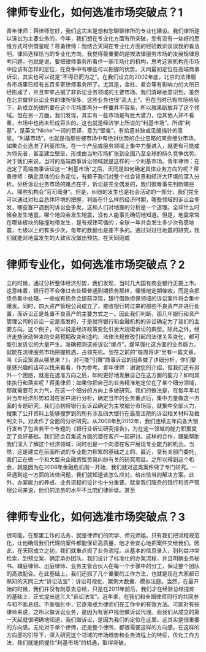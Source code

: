 # 律师专业化，如何选准市场突破点？1

青年律师：蒋律师您好，我们这次来是想和您聊聊律所的专业化建设。我们律所是以诉讼为主要业务的，今年，我们想在专业化方面有所突破，您有没有一些好的思维方式可供借鉴呢？蒋勇律师：我结合天同在专业化方面的经验教训谈谈我的看法吧。律师选择恰当的专业化方向，我觉得最重要的是按法律服务市场的发展规律思考问题。也就是说，要把律师事务所看作一家市场化的机构，思考这家机构在市场中应该有怎样的定位，在竞争中有哪些可以把握的优势。天同最初定位在高端商事诉讼，其实也可以说是“不得已而为之”。在我们设立的2002年底，北京的法律服务市场里已经有五百多家律师事务所了。尤其是，金杜、君合等有影响力的大所已经形成了，并且牢牢占据了非诉讼业务领域的主要市场。我们清晰地意识到，虽然在北京做非诉讼业务的律所很多，这些业务也很“高大上”，但在当时已有市场格局下，新成立的律所要在这个市场里再分一杯羹并不容易，所以就果断放弃了这个领域。但在另一方面，我们发现，其实有一些市场是有巨大潜力，但其他人并不看重，市场中也尚未形成巨头的。这也就是经济学上所说的“利基市场”。所谓“利基”，是英文“Niche”一词的音译，意为“壁龛”，有拾遗补缺或见缝插针的意思。“利基市场”，也就是指那些被市场中有绝对优势的企业忽略的某些细分市场。如果企业选准了利基市场，在一个产品或服务领域上集中力量进入，就更有可能成为领先者，甚至建立壁垒，形成由当地市场扩张到全国乃至全球的持久竞争优势。对于我们来说，当时的高端商事诉讼领域就是这样的一个利基市场。青年律师：在选定了高端商事诉讼这一“利基市场”之后，天同是如何确定具体业务方向的呢？蒋勇律师：确定具体的业务定位，有赖于我们对整个社会背景和经济大环境的深入分析。分析诉讼业务市场的难点在于，诉讼是完全偶发的，我们很难事先判断哪些人、哪些机构会“官司缠身”。但是，纠纷的发生也是社会活动的一部分，我们完全可以通过对社会总体环境的把握，判断在什么样的经济时期，哪些领域的诉讼会多发，哪些客户遇到的诉讼会多发。这和人们对地震的分析是一个道理。全球什么时候会发生地震，哪个地段会发生地震，没有人能事先确切地知道。但是，地震常常在哪些板块的碰撞地带发生，是有规律可循的；全球一年共会发生多少次有感地震，七级以上的有多少次，每年的数据也是差不多的。通过对过往地震的研究，我们就能对地震发生的大致状况做出预估。在天同刚成

# 律师专业化，如何选准市场突破点？2

立的时候，通过分析整体经济形势，我们发现，当时几大国有商业银行正要上市。这意味着，银行将不会像过去处理普通到期债务那样，缓慢地定期催收，而是会把债务集中处理。一些或有债务会提前浮现，银行借款担保领域的诉讼案件将会集中爆发。同时，四大资产管理公司成立了，接收银行转过来的那些不良资产并进行处置，而诉讼正是处置不良资产的主要方式之一。因此我们判断，那几年银行和资产管理公司的诉讼一定是高发的，于是就将银行和金融机构的诉讼确定为了我们的主要方向。这个例子，可以说是经济政策变化引发大规模诉讼的典型。除此之外，经济走势波动带来的交易预期改变和违约、法律法规修改引起的法律关系变化，都可能引发诉讼的大量产生。准确预测这些诉讼“爆点”，提早强化这方面的业务能力，就能在法律服务市场把握机遇，占领先机。我在之前的“每周蒋讲”里有一篇文章，叫《诉讼案源从哪里来？》，对可能“引爆”商事诉讼的因素做了详细分析，你们要是感兴趣的话可以找来看看，作为参考。青年律师：谢谢您的介绍，但我们还有另外一个困惑，就是在选准方向之后，如何更好地发展自己在这方面的能力？如何具体执行和落实呢？蒋勇律师：如果你把自己的业务精准地定位在了某个细分领域，那就需要花大力气，在这一个细分的方向上多做研究。我们的做法是，在每年年初对当年经济形势和潜在客户进行分析，确定当年的业务重点后，集中力量做这一方面的专题研究。我们当初将银行业诉讼确定为主攻细分市场后，就集中全部火力，搜集了公开资料上能够搜罗到的所有涉及四大银行在最高法院的诉讼相关材料及裁判文书，对此作了全面的分析研究。从2008年到2012年，我们连续五年向各大银行发布了包含若干个专题的《银行业诉讼研究报告》，为在这一领域的能力积累奠定了良好基础。我们还会召集这方面的潜在客户一起研讨。这样的合作，既能帮助我们深入了解这个经济领域，同时也是一个向潜在客户展现专业能力的机会。当然，这是建立在前面所说的专业能力积累的基础之上的。最近，受有关部门委托，我们正在做一个和大型央企融资性贸易纠纷有关的研究项目。之所以得到这个机会，就是因为在2008年金融危机刚一开始，我们就对这类案件做了专门研究。一旦遇到这一方面的法律问题，我们就知道该怎么应对，给出恰当的解决方案。此外，办案能力的养成、业务流程的设计也十分重要。就拿我们服务的银行和资产管理公司来说，他们的法务的水平不比咱们律师低。甚至

# 律师专业化，如何选准市场突破点？3

很可能，在那里工作的法务，就是律师们的同学、师兄师姐。只有我们把流程规范化，让他确信我们代理的案件都能保证高质量，他才会安心地把案件交给我们。因此，在天同成立之初，我们就重点抓了业务流程。从基本的信息录入，到利益冲突检索，到预立案、确定承办团队，我们设计了标准化的办案流程，并且明确业务秘书、辅庭律师、出庭律师、业务主管合伙人在每一个步骤中的分工，保证整个团队的高效配合。在此基础上，我们还抓了几个重要的工作方法，也就是现在大家都已熟知的天同三大“诉讼法宝”：诉讼可视化、案例大数据、模拟法庭。当然，在最开始的时候，我们并没有刻意去总结，只是在2011年前后，我们才在经验总结提炼的基础上，正式提出这三大“诉讼法宝”。近年来，在我们和全国律师同行的共同参与和不断总结，不断强化中，它逐渐成为律师们在工作中的有效方法。可能对有些律师来说，之所以做诉讼业务，是因为有客户找他做诉讼代理。而我们从成立的第一天起就很明确地知道，我们做诉讼，是因为我们的定位在这里。这其实是很重要的方向感。无论对于单个律师，还是整个律所，都很需要这样的方向感。在这样的方向感的引导下，深入研究这个领域的市场趋势和业务流程上的特征，优化工作方法，我们就能把握住“利基市场”的机遇，取得突破。

